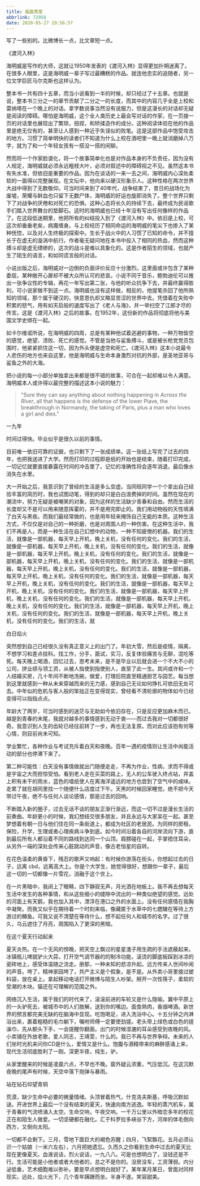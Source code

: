 ```yaml
---
title: 薤露蒿里
abbrlink: 72956
date: 2020-05-27 19:56:57
---
```


写了一些别的。比微博长一点，比文章短一点。

<div class="prose-notebox">
<div class="text-center">《渡河入林》</div>

海明威是写作的大师，这就让1950年发表的《渡河入林》显得更加扑朔迷离了。在很多人眼里，这是海明威一辈子写过最糟糕的作品。就连他忠实的追随者，另一位文学巨匠马尔克斯也这样认为。

整本书一共有四十五章，而当小说看到一半的时候，却只经过了十五章。也就是说，整本书三分之一的章节贡献了二分之一的长度，而其中的内容几乎全是上校和雷纳塔在一个晚上的对话。拿字数说事当然没有说服力，但是这漫长的对话却无疑是阅读的障碍。哪怕是海明威，这个全人类历史上最会写对话的作家，在一页接一页的对话里也展现出了繁琐，扭捏，和矫揉造作的成分。这种阅读体验在他的作品里是绝无仅有的，甚至让人感到一种近乎失误似的败笔。这是这部作品中饱受攻击的地方。习惯了简单明快的读者们不知道为什么上校在酒吧里一晚上就消磨掉八万字，就为了和一个年轻女孩有一搭没一搭的闲聊。

然而将一个作家脸谱化，将一个故事简单化也是对作品本身的不负责任，因为没有人规定，海明威就必须永远粗枝大叶，必须对叙述中的障碍视之不见。虽然这本书有失水准，但依旧是重要的作品。因为在谈话的一来一去之间，海明威内心深处柔软的一面得以完整展现。在文坛中，他向来以硬汉形象示人。这种性格在两次世界大战中得到了无数敬仰。可当时间来到了40年代，战争结束了，昔日的战场化为废墟，荣耀与鲜血也只留下无数尸体，海明威的好运也旋即消失了。整个世界只剩下了对战争的厌倦和对死亡的恐惧。这种心态将长久的持续下去，最终成为民谣歌手们踏入世界舞台的垫脚石。这时的海明威也已经十年没有写出任何像样的作品了。在这段低迷期里，他把所有的纠结投入到了《渡河入林》中。依旧是上校，可这次却垂垂老矣，病魔缠身。与上校经历了相同命运的海明威的笔尖下也掺入了某种恍惚，以及对人生终极的探索中。生长于战火中的人习惯了已知的命令，并不擅长于在虚无的漩涡中航行。作者毫无疑问地在本书中投入了相同的热血，然而这种搏斗却是虚无缥缈的，这次的战斗是难以具象化的。这是作者陌生的领域，也就产生了陌生的语言，和如同谎言般的对话。

小说出版之后，海明威对一边倒的负面评价反应十分激烈。这里面或许包含了某种委屈，某种敞开心扉却不被大众所认可的悲哀。小说不同于音乐，鲍勃迪伦可以推出一张争议性的专辑，再花一年写出第二张，与他的听众抗争下去，并最终赢得胜利，可小说家做不到这一点。海明威也没有这样做，相反的，他提笔杀回了他所熟知的领域，那个属于硬汉的，快意恩仇却又略显苦涩的世界中去。凭借着在失败中积累的怒气，用有如天启般的速度写出了《老人与海》，并一举扫空了江郎才尽的传言。这是《渡河入林》之后的故事。在1952年，这份新的作品将彻底将他与美国文学史绑在一起。

如卡尔维诺所说，在海明威的四周，总是有某种他试着逃避的事物，一种万物皆空的感觉，绝望、溃败、死亡的感觉。不管是当他与鲨鱼搏斗，或是被长枪党党员包围时，他紧紧抓住这一切，因为外头便是虚空和死亡。《渡河入林》这本小说最令人悲伤的地方也来自这里，他是海明威与生命本身激烈对抗的外部，是圣地亚哥与鲨鱼之外的大海。

把小说的每一小部分单独拿出来都是很不错的故事，可合在一起却难以令人满意。海明威本人或许得以最完整的描述这本小说的魅力：

> "Sure they can say anything about nothing happening in *Across the River*, all that happens is the defense of the lower Piave, the breakthrough in Normandy, the taking of Paris, plus a man who loves a girl and dies."
</div>


<div class="prose-notebox">
<div class="text-center">一九年</div>

时间过得快。毕业似乎是很久以前的事情。

目前唯一依旧可靠的证据，也只剩下了一张成绩单。这一张纸上写完了过去的四年，也把我送进了大学。然而打印的过程即是纸的开始也是结束，随着打印完成，一切记忆就要直接暴露在时间的冲击里了。记忆的准确性将会逐年消退，最后像水消失在水里。

大一开始之后，我意识到了曾经的生活是多么空虚。当同班同学一个个拿出自己经验丰富的简历时，我也试图动笔，得到的却只是白白浪费掉的时间。虽然在现在的潮流中，努力无疑是被嘲笑的对象，因为这样的生活缺少青春和自由。然而生活的长度却又不是可以用来随意挥霍的，并不是用完即止的。我们用动物般的天性填满了白天与黑夜。而我们最经常做的，也是用年轻来掩饰自己无能的本质。这种生活方式，不仅仅是对自己的一种折磨，也是对周围人的一种伤害。在这种生活中，我们不再是人，而是一种生活在自己幻想中的动物，一种不知疲倦的机器。我们的生活，就像是一部机器，每天早上开机，晚上关机，没有任何的变化。我们的生活，就像是一部机器，每天早上开机，晚上关机，没有任何的变化。我们的生活，就像是一部机器，每天早上开机，晚上关机，没有任何的变化。我们的生活，就像是一部机器，每天早上开机，晚上关机，没有任何的变化。我们的生活，就像是一部机器，每天早上开机，晚上关机，没有任何的变化。我们的生活，就像是一部机器，每天早上开机，晚上关机，没有任何的变化。我们的生活，就像是一部机器，每天早上开机，晚上关机，没有任何的变化。我们的生活，就像是一部机器，每天早上开机，晚上关机，没有任何的变化。我们的生活，就像是一部机器，每天早上开机，晚上关机，没有任何的变化。我们的生活，就像是一部机器，每天早上开机，晚上关机，没有任何的变化。我们的生活，就像是一部机器，每天早上开机，晚上关机，没有任何的变化。我们的生活，就像是一部机器，每天早上开机，晚上关机，没有任何的变化。我们的生活，就
</div>

<div class="prose-notebox">
<div class="text-center">白日焰火</div>

突然想到自己已经很久没有真正意义上的出门了。年初大雪，然后是疫情，隔离，不想学习和差点挂科。找工作，分手，面试，实习，反复体验痛苦与无聊，混吃等死。每天晚上喝酒，回忆过去，思考未来，是不是毕业以后就会进一个不大不小的公司，拼业绩与领工资，从被人指使到指使别人，直至了此一生。其间或许和一个人结婚买房，几十年间不断地洗碗，做爱，打理后院直至精通厨艺与园艺。每当想到这里就感到一种从未来穿越而来的无力感，感到自己无论如何挣扎可依旧无处可去。中年似的危机与客人般的笨拙正在变得现实，曾经看不清轮廓的物体如今已经变得可以指指点点。

年龄大了两岁，可当时感到的迷茫与无助如今依旧存在，只是反应更加麻木而已。越是到青春的末尾，我就对越多的事情感到无动于衷——而过去我对一切都很好奇。我意识到人生的齿轮已经往前转了一步，再也无法复原。而对此应该抱有何等心情，则目前尚未可知。

学业繁忙，各种作业与考试充斥着白天和夜晚。百年一遇的疫情则让生活中尚能活动的部分也停滞下来了。

第二种可能性：白天没有事情做就出门随便走走，不再为作业，性病，求而不得或是宇宙之大而担惊受怕。看到老人走在买菜的路上，无人的公车驶入终点站，井盖上积有未干的雨水，蓝色的墙纸使人在离海洋遥远的地方也尝到了空气中的咸味。走累了就在胡同里找一个随便什么店度过下午。天黑的时候回家睡觉。绝不把今天带过午夜，绝不与任何人谈论感情，那是过去的回响。

不断踏入新的圈子，过去无话不谈的朋友正渐行渐远，而这一切不过是漫长生活的前奏曲。年龄更小的时候，我幻想结交很多朋友，并且永远与大家呆在一起。甚至梦想着有朝一日与他们住在同一条街道上，都成为社区的老居民。为同样的房租，保险，升学，生理或者心理疾病斗争到底。如今时间沿着各自的河岸流向下游，直到最后所有人都沿着不同的路线到达同一个山顶。肩膀碰在一起，手掌捂住耳朵，从另外一端的深处会传来心脏跳动的声音，像古老恒星的自转。

在花色温柔的黄昏下，残忍的歌声又响起：有时候你游荡在街头，你想起过去的日子，远离 cbd，远离高大上。你是个大学生，她觉得很好，想跟你一辈子，最后这一切的一切都像一片雪花，消融于这个世上。

在一片黑暗中，我闭上了眼睛，四下静寂无声，月光洒在地板上。我不再去想每天生活中发生的各种事情，和从这些细小的缝隙中流出的一种类似绝望的感觉。远处的河面上有天鹅，我也加入其中，漂浮在港口之外的水面上。没有任何感情在我胸中凝聚。而我又似乎在期待着一个时刻来临，像藏匿于水草中的七腮鳗在等待上方游过的鳟鱼。可我又说不清楚在等待什么，想不起任何人和城市的名字。过了很久，乌云遮住了月亮，周围陷入了更深的黑暗。
</div>

<div class="prose-notebox">
<div class="text-center">在这个夏天行动起来</div>

夏天炎热。在一个无风的傍晚，把天空上飘过的星星渣子用生疏的手法遮蔽起来。冰镇瓶儿啤就驴火大蒜，打开空气调节器的的制冷功能，滚烫的脚底板踩到冰凉的瓷砖地上，感受体温随之流走。册那，一种未知的悲凉升起。远方传来人世间吵闹的声音。垮了，精神家园垮了，共产主义是个假象，是不是。从外卖小哥里接过塑料袋，放在桌上。拿起移动电话打开微博与陌生人吵架。掰开一次性筷子，柔软的受潮的木块。猫还在可理解的范围之外。

网络沉入生活，属于我们的时代来了，滚滚前进的车轮又是什么隐喻。冀中平原上的一头驴死去，被城市中的人们肢解，送到你的嘴边。面食熟肉，香烟啤酒。新世界的预言都完美无缺的在脑海中显现。吃饱喝足，进入洗浴中心。十五分钟之内淋浴出来，裹着粗糙的毛巾躺下，嘱咐师傅一定要使劲搓。老头带上绿色或白色的搓澡巾，先从额头下手，一会提醒你翻面。出门的时候湿漉的耳朵感受到夜晚的风。小卖铺在外放老歌，爱人同志，王靖雯，什么的。我已不再与世界争辩。未来的人们坐时光机来问你CD是什么，爱情又是什么。饱腹与酒精带来的麻醉感涌上来，现代生活彻底胜利了一刚。深更半夜，纯生，驴。

从家里醒来的时候是凌晨六点，不早也不晚。窗外疑云浓重，气压低沉。在这沉默夜晚的尾声有时候，天空中落下炮弹与暴雨。
</div>

<div class="prose-notebox">
<div class="text-center">站在钻石仰望青铜</div>

荒漠，缺少生命中必要的微量情绪。头顶冒着热气，什克洛夫斯基，呼吸沉默如谜。开进世界上最后一个没有结束的夏天，快速向南方逃逸。年轻的蒸汽机车，属于青春的气流喷涌入太空。生命交响，午夜交响。一千万公里以外暗恋多年的校花正在和陌生人做爱。一切坚硬都在融化。汇于科罗拉多峡谷下方，河岸的体毛倒向西方，又倒向太阳。

一切都不会剩下。三月，雪地下面巨大的褐色苏醒；四月，飞絮飘花。五月必须认识一个姑娘（一米六左右），六月把她遗忘。久而久之你看到生命中过去的夏天比现在更像夏天。血液说话，烈火说话，一九八八。可是也想明白了，没钱还是不行。生活可能是小他者或者大他者的，总之不是你的。没房没车，工资薄弱。内分泌低垂，艺术细胞难以弥补。要是早点想明白就好了。某年某月某日，曾面对同样现实。远处，焰火光下，几个青年蹒跚而坐。半身不遂。笑容甜美。
</div>




<!-- 《第二封信》（人名已经隐去）

> 春天好像真的来了。

> 每天早晨起床的时候，太阳都把房间照的明晃晃的。出门的时候也不会特别冷了。不知道是不是因为我一个人住的原因，今年的冬天特别寒冷，穿多少也不管用。身体已经习惯每天出门打哆嗦了，突然一下子暖和了起来还有点不适应。不知道你是不是也有这种感觉。

> 办公室旁的空地上也出现了一些绿色，在贫瘠的土地上散发着生命的气息。

> There’s a pleasure in the pathless woods,

> There’s a rapture on the lonely shore,

> There’s society where none intrudes,

> By the deep sea, and music in its roar:

> I love not Man the less, but Nature more.

> 以前我不喜欢晴天，每次出门看到太阳明晃晃的挂在天上，都会觉得不舒服，没有什么动力。那时候我最喜欢雨天：天灰蒙蒙的，雨点打在窗户上，我躲在被窝里。现在看到晴天总会感觉有更多的精力，看到阴天就想在床上懒着。好像是反过来了。

> 和你的学期一样，我的coop也要结束了，还有不到一个月的时间，一切过程都在进入尾声。我们开始写work term report，开始更新自己的简历和cover letter；同事开始问我哪天是我的最后一天，爸妈也在让我提前收拾东西。这四个月里完成了很多事情，去了很多地方，挣了很多钱，可也在各种琐事上面花掉了更多钱。有的事情以前没有想过，但硬着头皮弄起来好像也没什么大不了的。比如开长途，或者一个人租房子住。工作方面的事情肯定不会处处顺利，但是因为是实习的关系，我并不用承载什么责任，也很少单独负责一样东西，挨骂了也不扣工资。小城镇里的人都挺客气的，无论是同事还是路人。据说那些在城市里工作的同学有的还会感到老板给的压力太大，对我来说就没有这种感觉。不知道是不是一件好事。

> 如果说过去的这四个月有什么遗憾的话，那就是我回去的次数太少了。“明日天寒地冻/日短夜长/路远马亡”，距离确实是很大的一个因素：回去一趟太不方便了。但是这种情况不会持续太久了，你明年就从她那里搬出去了，我也会回到滑铁卢那边。过去还觉得来回一趟不方便，现在一看300多公里都跑过来了，那80公里根本就不算什么。（除了没有工资）

> 你可能感觉我很久没有寄信给你了，但是不是这样的。我反复写过好多封信，可都是写完一页就卡壳了，没头没尾的在纸上出现一大段话，我也不知道应不应该寄出去，于是就压下了。反复这样几次，我的桌上就出现了好多封没有寄出去的半截的信。于是今天我把它们一起寄给你。一下子让你收到这么多情感各异的牢骚话，真是不好意思。

> Kingston没什么有趣的，我住在冷清的西边，东边是热闹的城区，不过也只是人多了一些，街道变窄了一些而已，实际上感觉没什么区别。下班回家，我也很少出门，因为根本没什么地方可以去。看看书，写写代码，打打游戏，这样的生活其实挺好的。屏幕常亮，天空在远处慢慢变暗。日子就这样一天天溜走了，没有灵魂跳着空虚舞蹈的星期六晚上，没有人类濒临疯狂后的彻底孤独。和养老的感觉好像差不太多。四个月挺长的，但是我真不愿意它就此过去。 -->
